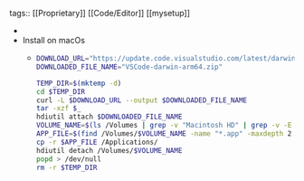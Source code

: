 tags:: [[Proprietary]] [[Code/Editor]] [[mysetup]]

-
- Install on macOs
	- ```bash
	  DOWNLOAD_URL="https://update.code.visualstudio.com/latest/darwin-arm64/stable"
	  DOWNLOADED_FILE_NAME="VSCode-darwin-arm64.zip"
	  
	  TEMP_DIR=$(mktemp -d)
	  cd $TEMP_DIR
	  curl -L $DOWNLOAD_URL --output $DOWNLOADED_FILE_NAME
	  tar -xzf $_
	  hdiutil attach $DOWNLOADED_FILE_NAME
	  VOLUME_NAME=$(ls /Volumes | grep -v "Macintosh HD" | grep -v -E '[0-9]+')
	  APP_FILE=$(find /Volumes/$VOLUME_NAME -name "*.app" -maxdepth 2 -print -quit)
	  cp -r $APP_FILE /Applications/
	  hdiutil detach /Volumes/$VOLUME_NAME
	  popd > /dev/null
	  rm -r $TEMP_DIR
	  ```